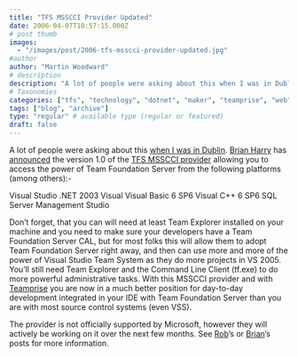 ```yaml
---
title: "TFS MSSCCI Provider Updated"
date: 2006-04-07T10:57:15.000Z
# post thumb
images:
  - "/images/post/2006-tfs-msscci-provider-updated.jpg"
#author
author: "Martin Woodward"
# description
description: "A lot of people were asking about this when I was in Dublin."
# Taxonomies
categories: ["tfs", "technology", "dotnet", "maker", "teamprise", "web", "personal"]
tags: ["blog", "archive"]
type: "regular" # available type (regular or featured)
draft: false
---
```

A lot of people were asking about this [when I was in Dublin](http://www.woodwardweb.com/vsts/000217.html).  [Brian Harry](http://blogs.msdn.com/bharry/default.aspx) has [announced](http://blogs.msdn.com/bharry/archive/2006/04/06/570305.aspx) the version 1.0 of the [TFS MSSCCI provider](http://www.microsoft.com/downloads/details.aspx?FamilyId=32202966-EF04-442F-8C5C-88BDF15F551C&displaylang=en) allowing you to access the power of Team Foundation Server from the following platforms (among others):-

Visual Studio .NET 2003
Visual Visual Basic 6 SP6 
Visual C++ 6 SP6 
SQL Server Management Studio

Don’t forget, that you can will need at least Team Explorer installed on your machine and you need to make sure your developers have a Team Foundation Server CAL, but for most folks this will allow them to adopt Team Foundation Server right away, and then can use more and more of the power of Visual Studio Team System as they do more projects in VS 2005.  You’ll still need Team Explorer and the Command Line Client (tf.exe) to do more powerful administrative tasks.  With this MSSCCI provider and with [Teamprise](http://www.teamprise.com/) you are now in a much better position for day-to-day development integrated in your IDE with Team Foundation Server than you are with most source control systems (even VSS).

The provider is not officially supported by Microsoft, however they will actively be working on it over the next few months.  See [Rob](http://blogs.msdn.com/robcaron/archive/2006/04/06/570317.aspx)’s or [Brian](http://blogs.msdn.com/bharry/archive/2006/04/06/570305.aspx)’s posts for more information.